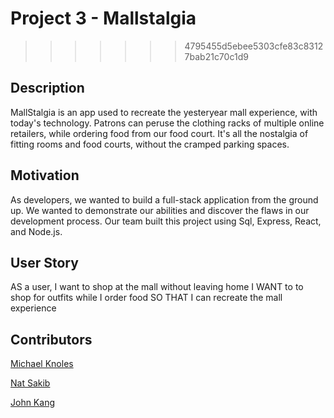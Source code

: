 # Project 3 - Mallstalgia
>>>>>>> 4795455d5ebee5303cfe83c83127bab21c70c1d9

## Description

MallStalgia is an app used to recreate the yesteryear mall experience, with today's technology. Patrons can peruse the clothing racks of multiple online retailers, while ordering food from our food court. It's all the nostalgia of fitting rooms and food courts, without the cramped parking spaces.

## Motivation

As developers, we wanted to build a full-stack application from the ground up.  We wanted to demonstrate our abilities and discover the flaws in our development process. Our team built this project using Sql, Express, React, and Node.js. 

## User Story

AS a user, I want to shop at the mall without leaving home
I WANT to to shop for outfits while I order food
SO THAT I can recreate the mall experience

## Contributors


[Michael Knoles](https://github.com/MKnoles78)

[Nat Sakib](https://github.com/nasakib)

[John Kang](https://github.com/drivelikejehu)
